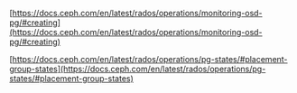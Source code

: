 [https://docs.ceph.com/en/latest/rados/operations/monitoring-osd-pg/#creating](https://docs.ceph.com/en/latest/rados/operations/monitoring-osd-pg/#creating)

[https://docs.ceph.com/en/latest/rados/operations/pg-states/#placement-group-states](https://docs.ceph.com/en/latest/rados/operations/pg-states/#placement-group-states)